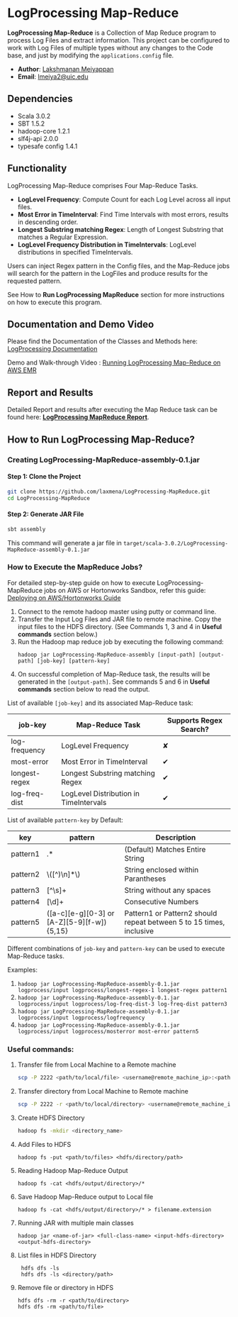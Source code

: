 # LogProcessing Map-Reduce
__LogProcessing Map-Reduce__ is a Collection of Map Reduce program to process Log Files and 
extract information. This project can be configured to work with Log Files of multiple 
types without any changes to the Code base, and just by modifying the `applications.config`
file.

- __Author__: [Lakshmanan Meiyappan](https://laxmena.com)
- __Email__: [lmeiya2@uic.edu](mailto:lmeiya2@uic.edu)

## Dependencies

- Scala 3.0.2
- SBT 1.5.2
- hadoop-core 1.2.1
- slf4j-api 2.0.0
- typesafe config 1.4.1


## Functionality

LogProcessing Map-Reduce comprises Four Map-Reduce Tasks.

- __LogLevel Frequency__: Compute Count for each Log Level across all input files.
- __Most Error in TimeInterval__: Find Time Intervals with most errors, results in descending order.
- __Longest Substring matching Regex__: Length of Longest Substring that matches a Regular Expression.
- __LogLevel Frequency Distribution in TimeIntervals__: LogLevel distributions in specified TimeIntervals.

Users can inject Regex pattern in the Config files, and the Map-Reduce jobs will search for the pattern in the LogFiles 
and produce results for the requested pattern.

See How to __Run LogProcessing MapReduce__ section for more instructions on how to execute this program.

## Documentation and Demo Video

Please find the Documentation of the Classes and Methods here: [LogProcessing Documentation](https://laxmena.github.io/LogProcessing-MapReduce/)

Demo and Walk-through Video : [Running LogProcessing Map-Reduce on AWS EMR](https://youtu.be/et5_2hc6MWo)

## Report and Results

Detailed Report and results after executing the Map Reduce task can be found here: __[LogProcessing MapReduce Report](./report/README.md)__.

## How to Run LogProcessing Map-Reduce?

### Creating LogProcessing-MapReduce-assembly-0.1.jar
#### Step 1: Clone the Project
```bash
git clone https://github.com/laxmena/LogProcessing-MapReduce.git
cd LogProcessing-MapReduce
```

#### Step 2: Generate JAR File
```bash
sbt assembly
```
This command will generate a jar file in `target/scala-3.0.2/LogProcessing-MapReduce-assembly-0.1.jar`

### How to Execute the MapReduce Jobs?

For detailed step-by-step guide on how to execute LogProcessing-MapReduce jobs on AWS or Hortonworks Sandbox, refer this guide: [Deploying on AWS/Hortonworks Guide](./report/AWS_Hortonworks_Guide.md)

1. Connect to the remote hadoop master using putty or command line.
2. Transfer the Input Log Files and JAR file to remote machine. Copy the input files to the HDFS directory. (See Commands 1, 3 and 4 in __Useful commands__ section below.)
3. Run the Hadoop map reduce job by executing the following command:
    ```shell
    hadoop jar LogProcessing-MapReduce-assembly [input-path] [output-path] [job-key] [pattern-key]
    ```
4. On successful completion of Map-Reduce task, the results will be generated in the `[output-path]`. See commands 5 and 6 in __Useful commands__ section below to read the output.

List of available `[job-key]` and its associated Map-Reduce task:

| job-key | Map-Reduce Task | Supports Regex Search? |
|---------|-----------------|-------------------------------|
| log-frequency | LogLevel Frequency | &#x2718; |
| most-error | Most Error in TimeInterval | &#x2714; |
| longest-regex | Longest Substring matching Regex | &#x2714; |
| log-freq-dist | LogLevel Distribution in TimeIntervals | &#x2714; |

List of available `pattern-key` by Default:

|  key  | pattern | Description |
|-------|---------|-------------|
| pattern1 | .* | (Default) Matches Entire String |
| pattern2 | \\([^)\\n]*\\) | String enclosed within Parantheses |
| pattern3 | [^\\s]+ | String without any spaces |
| pattern4 | [\\d]+ | Consecutive Numbers |
| pattern5 | ([a-c][e-g][0-3] or [A-Z][5-9][f-w]){5,15} | Pattern1 or Pattern2 should repeat between 5 to 15 times, inclusive |

Different combinations of `job-key` and `pattern-key` can be used to execute Map-Reduce tasks.

Examples:
1. `hadoop jar LogProcessing-MapReduce-assembly-0.1.jar logprocess/input logprocess/longest-regex-1 longest-regex pattern1`
2. `hadoop jar LogProcessing-MapReduce-assembly-0.1.jar logprocess/input logprocess/log-freq-dist-3 log-freq-dist pattern3`
3. `hadoop jar LogProcessing-MapReduce-assembly-0.1.jar logprocess/input logprocess/logfrequency`
4. `hadoop jar LogProcessing-MapReduce-assembly-0.1.jar logprocess/input logprocess/mosterror most-error pattern5`

### Useful commands:

1. Transfer file from Local Machine to a Remote machine
    ```sh  
    scp -P 2222 <path/to/local/file> <username@remote_machine_ip>:<path/to/save/files>
    ```
2. Transfer directory from Local Machine to Remote machine
    ```sh  
    scp -P 2222 -r <path/to/local/directory> <username@remote_machine_ip>:<path/to/save/files>
    ```
3. Create HDFS Directory
    ```sh
    hadoop fs -mkdir <directory_name>
    ```
4. Add Files to HDFS
    ```shell
    hadoop fs -put <path/to/files> <hdfs/directory/path> 
    ```
5. Reading Hadoop Map-Reduce Output
    ```shell
    hadoop fs -cat <hdfs/output/directory>/*
    ```
6. Save Hadoop Map-Reduce output to Local file
   ```shell
   hadoop fs -cat <hdfs/output/directory>/* > filename.extension
   ```
7. Running JAR with multiple main classes
   ```shell
   hadoop jar <name-of-jar> <full-class-name> <input-hdfs-directory> <output-hdfs-directory> 
   ```
8. List files in HDFS Directory
   ```shell
    hdfs dfs -ls
    hdfs dfs -ls <directory/path>
   ```
9. Remove file or directory in HDFS
   ```shell
   hdfs dfs -rm -r <path/to/directory>
   hdfs dfs -rm <path/to/file>
   ```
